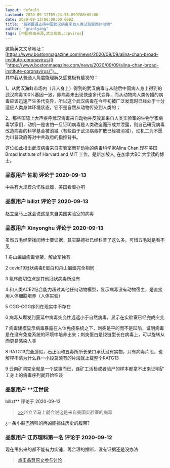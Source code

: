 ```yaml
---
layout: default
Lastmod: 2020-09-12T09:24:56.899288+00:00
date: 2020-09-12T00:00:00.000Z
title: "最新报道支持中国武汉病毒来自人类试验室而非动物"
author: "grantyang"
tags: [中国病毒来源,武汉病毒,ccpvirus]
---
```


这篇英文文章地址：[https://www.bostonmagazine.com/news/2020/09/09/alina-chan-broad-institute-coronavirus/]( "https://www.bostonmagazine.com/news/2020/09/09/alina-chan-broad-institute-coronavirus/")，  
其中我从普通人角度能理解又感觉极有启发的：  
  
1。从武汉海鲜市场内（非人身上）得到的武汉病毒与从随后中国病人身上得到的武汉病毒100%基因一致，即病毒未出现快速多代变异，而从动物向人类传播的病毒应该迅速产生多代变异，所以这个武汉病毒在今年初被广泛发现时已经处于十分适应人类身体环境状态，它不是自然从动物传染到人类的；  
  
2。那些国际上大声疾呼武汉病毒来自动物并反驳其来自人类实验室的生物学家病毒学家们，动机一是害怕一旦证明病毒是人类改造而形成并泄露，则自己研究病毒改造病毒的科学基金被消减（有些由于武汉病毒扩散已经被消减），动机二为不愿为川普政府等对中共政府的指控背书。  
  
这位如此指出武汉病毒来自实验室而非动物的病毒科学家Alina Chan 现在美国Broad Institute of Harvard and MIT 工作，是新加坡人, 在加拿大BC 大学读的博士。

            
### 品葱用户 **佐助** 评论于 2020-09-13
        
中共有大规模杀伤性武器，美国看着办吧
        


            
### 品葱用户 **billzt** 评论于 2020-09-13
        
赵立坚马上就会说这是来自美国实验室的病毒
        


            
### 品葱用户 **Xinyonghu** 评论于 2020-09-13
        
虽然五毛经常找闫博士要证据，其实路德社已经科普了这么多，可惜五毛就是看不见  
  
1 舟山蝙蝠病毒骨架，解放军独有  
  
2 covid19冠状病毒E蛋白和舟山蝙蝠完全相同  
  
3 氟林酶切位点是其他冠状病毒所没有  
  
4 和人类ACE2结合能力超过其他任何动物模型，显示病毒没有动物宿主，是直接用人体细胞培养（人体实验）  
  
5 CGG-CGG序列在现实中不存在  
  
6 病毒从爆发到蔓延中病毒突变性远远小于自然病毒，显示在实验室已经完成突变  
  
7 病毒建模显示病毒暴露在人体免疫系统之下，刺突是平的而不是凹陷，证明病毒是在没有免疫系统的环境中培养出来；刺突蛋白是铰链型长在病毒上，可以旋转从而更易感染人类  
  
8 RATG13完全造假，石正丽和五毒所所长亲口承认没有实物，只有病毒片段，也解释不清为什么靠一小段莫须有的片段就上载整个RATG13  
  
9 云南矿洞完全就是一个故事而已，连矿工活检或者验尸的样本都拿不出来证明矿工身上的病毒序列就开始空谈
        


            
### 品葱用户 **江世俊 
billzt** 评论于 2020-09-13
        
> [\>>]( "/article/item_id-494664#")赵立坚马上就会说这是来自美国实验室的病毒

  
  
¿一条小赵巴狗叫的再凶能挡住历史的履带?
        


            
### 品葱用户 **江苏理科第一名** 评论于 2020-09-12
        
现在甩出来的都不能有力实锤，再合理的推断，没有证据还是没办法
        






> [点击品葱原文参与讨论](https://pincong.rocks/article/24001)

